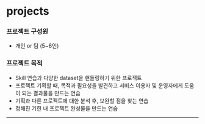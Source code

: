 # projects
### 프로젝트 구성원
* 개인 or 팀 (5~6인)

### 프로젝트 목적
* Skill 연습과 다양한 dataset을 핸들링하기 위한 프로젝트
* 프로젝트 기획할 때, 목적과 필요성을 발견하고 서비스 이용자 및 운영자에게 도움이 되는 결과물을 만드는 연습
* 기획과 다른 프로젝트에 대한 분석 후, 보완할 점을 찾는 연습 
* 정해진 기한 내 프로젝트 완성물을 만드는 연습
---
